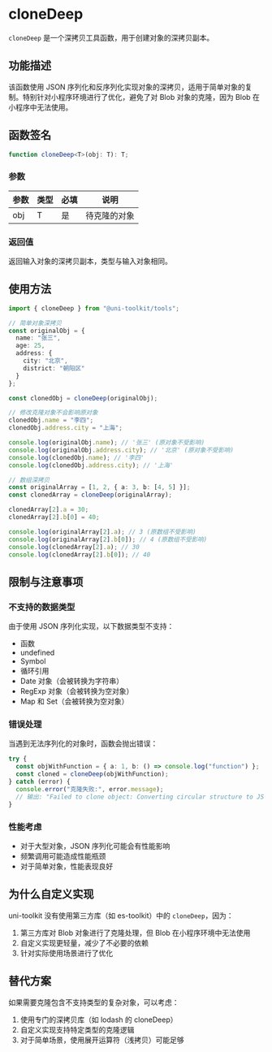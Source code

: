 # cloneDeep

`cloneDeep` 是一个深拷贝工具函数，用于创建对象的深拷贝副本。

## 功能描述

该函数使用 JSON 序列化和反序列化实现对象的深拷贝，适用于简单对象的复制。特别针对小程序环境进行了优化，避免了对 Blob 对象的克隆，因为 Blob 在小程序中无法使用。

## 函数签名

```typescript
function cloneDeep<T>(obj: T): T;
```

### 参数

| 参数 | 类型 | 必填 | 说明         |
| ---- | ---- | ---- | ------------ |
| obj  | T    | 是   | 待克隆的对象 |

### 返回值

返回输入对象的深拷贝副本，类型与输入对象相同。

## 使用方法

```typescript
import { cloneDeep } from "@uni-toolkit/tools";

// 简单对象深拷贝
const originalObj = {
  name: "张三",
  age: 25,
  address: {
    city: "北京",
    district: "朝阳区"
  }
};

const clonedObj = cloneDeep(originalObj);

// 修改克隆对象不会影响原对象
clonedObj.name = "李四";
clonedObj.address.city = "上海";

console.log(originalObj.name); // '张三' (原对象不受影响)
console.log(originalObj.address.city); // '北京' (原对象不受影响)
console.log(clonedObj.name); // '李四'
console.log(clonedObj.address.city); // '上海'

// 数组深拷贝
const originalArray = [1, 2, { a: 3, b: [4, 5] }];
const clonedArray = cloneDeep(originalArray);

clonedArray[2].a = 30;
clonedArray[2].b[0] = 40;

console.log(originalArray[2].a); // 3 (原数组不受影响)
console.log(originalArray[2].b[0]); // 4 (原数组不受影响)
console.log(clonedArray[2].a); // 30
console.log(clonedArray[2].b[0]); // 40
```

## 限制与注意事项

### 不支持的数据类型

由于使用 JSON 序列化实现，以下数据类型不支持：

- 函数
- undefined
- Symbol
- 循环引用
- Date 对象（会被转换为字符串）
- RegExp 对象（会被转换为空对象）
- Map 和 Set（会被转换为空对象）

### 错误处理

当遇到无法序列化的对象时，函数会抛出错误：

```typescript
try {
  const objWithFunction = { a: 1, b: () => console.log("function") };
  const cloned = cloneDeep(objWithFunction);
} catch (error) {
  console.error("克隆失败:", error.message);
  // 输出: "Failed to clone object: Converting circular structure to JSON..."
}
```

### 性能考虑

- 对于大型对象，JSON 序列化可能会有性能影响
- 频繁调用可能造成性能瓶颈
- 对于简单对象，性能表现良好

## 为什么自定义实现

uni-toolkit 没有使用第三方库（如 es-toolkit）中的 `cloneDeep`，因为：

1. 第三方库对 Blob 对象进行了克隆处理，但 Blob 在小程序环境中无法使用
2. 自定义实现更轻量，减少了不必要的依赖
3. 针对实际使用场景进行了优化

## 替代方案

如果需要克隆包含不支持类型的复杂对象，可以考虑：

1. 使用专门的深拷贝库（如 lodash 的 cloneDeep）
2. 自定义实现支持特定类型的克隆逻辑
3. 对于简单场景，使用展开运算符（浅拷贝）可能足够

